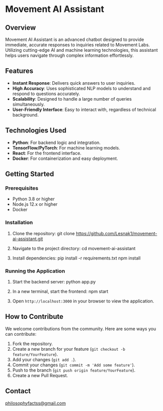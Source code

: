 # Movement AI Assistant

## Overview
Movement AI Assistant is an advanced chatbot designed to provide immediate, accurate responses to inquiries related to Movement Labs. Utilizing cutting-edge AI and machine learning technologies, this assistant helps users navigate through complex information effortlessly.

## Features
- **Instant Response**: Delivers quick answers to user inquiries.
- **High Accuracy**: Uses sophisticated NLP models to understand and respond to questions accurately.
- **Scalability**: Designed to handle a large number of queries simultaneously.
- **User-Friendly Interface**: Easy to interact with, regardless of technical background.

## Technologies Used
- **Python**: For backend logic and integration.
- **TensorFlow/PyTorch**: For machine learning models.
- **React**: For the frontend interface.
- **Docker**: For containerization and easy deployment.

## Getting Started

### Prerequisites
- Python 3.8 or higher
- Node.js 12.x or higher
- Docker

### Installation
1. Clone the repository: git clone https://github.com/Lesnak1/movement-ai-assistant.git

2. Navigate to the project directory:
cd movement-ai-assistant

3. Install dependencies:
pip install -r requirements.txt
npm install


### Running the Application
1. Start the backend server:
python app.py

2. In a new terminal, start the frontend:
npm start

3. Open `http://localhost:3000` in your browser to view the application.

## How to Contribute
We welcome contributions from the community. Here are some ways you can contribute:
1. Fork the repository.
2. Create a new branch for your feature (`git checkout -b feature/YourFeature`).
3. Add your changes (`git add .`).
4. Commit your changes (`git commit -m 'Add some feature'`).
5. Push to the branch (`git push origin feature/YourFeature`).
6. Create a new Pull Request.

## Contact
philosophyfactss@gmail.com
